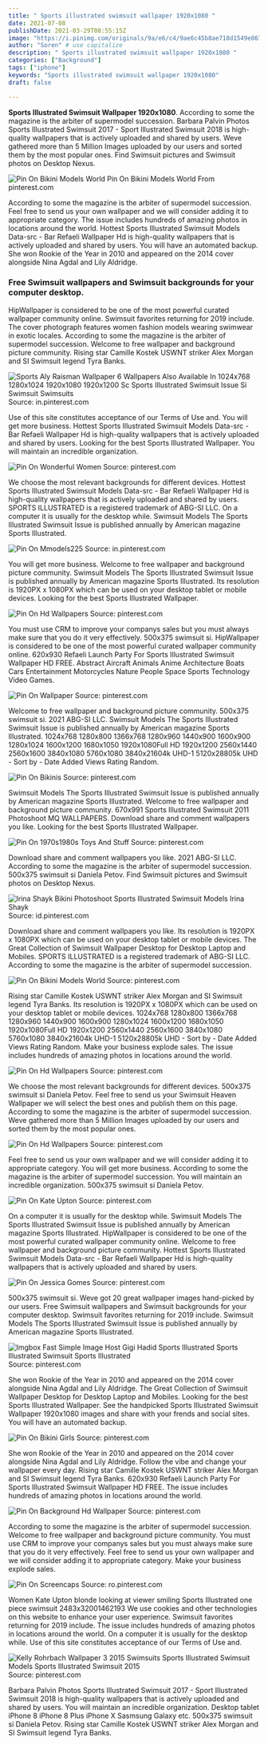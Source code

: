 ```yaml
---
title: " Sports illustrated swimsuit wallpaper 1920x1080 "
date: 2021-07-08
publishDate: 2021-03-29T08:55:15Z
image: "https://i.pinimg.com/originals/9a/e6/c4/9ae6c45b8ae718d1549e8673df3d1ee9.jpg"
author: "Soren" # use capitalize
description: " Sports illustrated swimsuit wallpaper 1920x1080 "
categories: ["Background"]
tags: ["iphone"]
keywords: "Sports illustrated swimsuit wallpaper 1920x1080"
draft: false

---
```



**Sports Illustrated Swimsuit Wallpaper 1920x1080**. According to some the magazine is the arbiter of supermodel succession. Barbara Palvin Photos Sports Illustrated Swimsuit 2017 - Sport Illustrated Swimsuit 2018 is high-quality wallpapers that is actively uploaded and shared by users. Weve gathered more than 5 Million Images uploaded by our users and sorted them by the most popular ones. Find Swimsuit pictures and Swimsuit photos on Desktop Nexus.

![Pin On Bikini Models World](https://i.pinimg.com/originals/5b/bc/90/5bbc90972f780c03c357d4ac945458ae.jpg "Pin On Bikini Models World")
Pin On Bikini Models World From pinterest.com


According to some the magazine is the arbiter of supermodel succession. Feel free to send us your own wallpaper and we will consider adding it to appropriate category. The issue includes hundreds of amazing photos in locations around the world. Hottest Sports Illustrated Swimsuit Models Data-src - Bar Refaeli Wallpaper Hd is high-quality wallpapers that is actively uploaded and shared by users. You will have an automated backup. She won Rookie of the Year in 2010 and appeared on the 2014 cover alongside Nina Agdal and Lily Aldridge.

### Free Swimsuit wallpapers and Swimsuit backgrounds for your computer desktop.

HipWallpaper is considered to be one of the most powerful curated wallpaper community online. Swimsuit favorites returning for 2019 include. The cover photograph features women fashion models wearing swimwear in exotic locales. According to some the magazine is the arbiter of supermodel succession. Welcome to free wallpaper and background picture community. Rising star Camille Kostek USWNT striker Alex Morgan and SI Swimsuit legend Tyra Banks.


![Sports Aly Raisman Wallpaper 6 Wallpapers Also Available In 1024x768 1280x1024 1920x1080 1920x1200 Sc Sports Illustrated Swimsuit Issue Si Swimsuit Swimsuits](https://i.pinimg.com/originals/e8/73/27/e87327399b98fe2ab6755a19ee18ed19.jpg "Sports Aly Raisman Wallpaper 6 Wallpapers Also Available In 1024x768 1280x1024 1920x1080 1920x1200 Sc Sports Illustrated Swimsuit Issue Si Swimsuit Swimsuits")
Source: in.pinterest.com

Use of this site constitutes acceptance of our Terms of Use and. You will get more business. Hottest Sports Illustrated Swimsuit Models Data-src - Bar Refaeli Wallpaper Hd is high-quality wallpapers that is actively uploaded and shared by users. Looking for the best Sports Illustrated Wallpaper. You will maintain an incredible organization.

![Pin On Wonderful Women](https://i.pinimg.com/originals/ad/da/ce/addace3f6e91ae5e9b68e5976b853880.jpg "Pin On Wonderful Women")
Source: pinterest.com

We choose the most relevant backgrounds for different devices. Hottest Sports Illustrated Swimsuit Models Data-src - Bar Refaeli Wallpaper Hd is high-quality wallpapers that is actively uploaded and shared by users. SPORTS ILLUSTRATED is a registered trademark of ABG-SI LLC. On a computer it is usually for the desktop while. Swimsuit Models The Sports Illustrated Swimsuit Issue is published annually by American magazine Sports Illustrated.

![Pin On Mmodels225](https://i.pinimg.com/originals/22/5a/19/225a19bc810529b683c7407a0c48ffe3.jpg "Pin On Mmodels225")
Source: in.pinterest.com

You will get more business. Welcome to free wallpaper and background picture community. Swimsuit Models The Sports Illustrated Swimsuit Issue is published annually by American magazine Sports Illustrated. Its resolution is 1920PX x 1080PX which can be used on your desktop tablet or mobile devices. Looking for the best Sports Illustrated Wallpaper.

![Pin On Hd Wallpapers](https://i.pinimg.com/originals/8a/0f/fd/8a0ffda07c7fe529b10cab4daaac4ce9.jpg "Pin On Hd Wallpapers")
Source: pinterest.com

You must use CRM to improve your companys sales but you must always make sure that you do it very effectively. 500x375 swimsuit si. HipWallpaper is considered to be one of the most powerful curated wallpaper community online. 620x930 Refaeli Launch Party For Sports Illustrated Swimsuit Wallpaper HD FREE. Abstract Aircraft Animals Anime Architecture Boats Cars Entertainment Motorcycles Nature People Space Sports Technology Video Games.

![Pin On Wallpaper](https://i.pinimg.com/originals/fd/e0/a5/fde0a5b4c830c51858e6ee0d263f539e.jpg "Pin On Wallpaper")
Source: pinterest.com

Welcome to free wallpaper and background picture community. 500x375 swimsuit si. 2021 ABG-SI LLC. Swimsuit Models The Sports Illustrated Swimsuit Issue is published annually by American magazine Sports Illustrated. 1024x768 1280x800 1366x768 1280x960 1440x900 1600x900 1280x1024 1600x1200 1680x1050 1920x1080Full HD 1920x1200 2560x1440 2560x1600 3840x1080 5760x1080 3840x21604k UHD-1 5120x28805k UHD - Sort by - Date Added Views Rating Random.

![Pin On Bikinis](https://i.pinimg.com/originals/af/38/bd/af38bd1800f82648a8abc49231fff213.jpg "Pin On Bikinis")
Source: pinterest.com

Swimsuit Models The Sports Illustrated Swimsuit Issue is published annually by American magazine Sports Illustrated. Welcome to free wallpaper and background picture community. 670x991 Sports Illustrated Swimsuit 2011 Photoshoot MQ WALLPAPERS. Download share and comment wallpapers you like. Looking for the best Sports Illustrated Wallpaper.

![Pin On 1970s1980s Toys And Stuff](https://i.pinimg.com/originals/a6/fa/7c/a6fa7c83403d589d3b06fa67602d1748.jpg "Pin On 1970s1980s Toys And Stuff")
Source: pinterest.com

Download share and comment wallpapers you like. 2021 ABG-SI LLC. According to some the magazine is the arbiter of supermodel succession. 500x375 swimsuit si Daniela Petov. Find Swimsuit pictures and Swimsuit photos on Desktop Nexus.

![Irina Shayk Bikini Photoshoot Sports Illustrated Swimsuit Models Irina Shayk](https://i.pinimg.com/originals/e2/38/5e/e2385e4cceb919bd6701865fabd7dfba.jpg "Irina Shayk Bikini Photoshoot Sports Illustrated Swimsuit Models Irina Shayk")
Source: id.pinterest.com

Download share and comment wallpapers you like. Its resolution is 1920PX x 1080PX which can be used on your desktop tablet or mobile devices. The Great Collection of Swimsuit Wallpaper Desktop for Desktop Laptop and Mobiles. SPORTS ILLUSTRATED is a registered trademark of ABG-SI LLC. According to some the magazine is the arbiter of supermodel succession.

![Pin On Bikini Models World](https://i.pinimg.com/originals/5b/bc/90/5bbc90972f780c03c357d4ac945458ae.jpg "Pin On Bikini Models World")
Source: pinterest.com

Rising star Camille Kostek USWNT striker Alex Morgan and SI Swimsuit legend Tyra Banks. Its resolution is 1920PX x 1080PX which can be used on your desktop tablet or mobile devices. 1024x768 1280x800 1366x768 1280x960 1440x900 1600x900 1280x1024 1600x1200 1680x1050 1920x1080Full HD 1920x1200 2560x1440 2560x1600 3840x1080 5760x1080 3840x21604k UHD-1 5120x28805k UHD - Sort by - Date Added Views Rating Random. Make your business explode sales. The issue includes hundreds of amazing photos in locations around the world.

![Pin On Hd Wallpapers](https://i.pinimg.com/originals/13/58/ed/1358edc70ffa6c14351e36960c2d99f8.jpg "Pin On Hd Wallpapers")
Source: pinterest.com

We choose the most relevant backgrounds for different devices. 500x375 swimsuit si Daniela Petov. Feel free to send us your Swimsuit Heaven Wallpaper we will select the best ones and publish them on this page. According to some the magazine is the arbiter of supermodel succession. Weve gathered more than 5 Million Images uploaded by our users and sorted them by the most popular ones.

![Pin On Hd Wallpapers](https://i.pinimg.com/originals/07/a2/43/07a24365b7fe4be850bb769046747442.jpg "Pin On Hd Wallpapers")
Source: pinterest.com

Feel free to send us your own wallpaper and we will consider adding it to appropriate category. You will get more business. According to some the magazine is the arbiter of supermodel succession. You will maintain an incredible organization. 500x375 swimsuit si Daniela Petov.

![Pin On Kate Upton](https://i.pinimg.com/originals/92/5b/3e/925b3e9689fe55f48da5603d18536acf.jpg "Pin On Kate Upton")
Source: pinterest.com

On a computer it is usually for the desktop while. Swimsuit Models The Sports Illustrated Swimsuit Issue is published annually by American magazine Sports Illustrated. HipWallpaper is considered to be one of the most powerful curated wallpaper community online. Welcome to free wallpaper and background picture community. Hottest Sports Illustrated Swimsuit Models Data-src - Bar Refaeli Wallpaper Hd is high-quality wallpapers that is actively uploaded and shared by users.

![Pin On Jessica Gomes](https://i.pinimg.com/originals/e8/a4/e6/e8a4e6bc4ae6f37bd2e5c98597155008.jpg "Pin On Jessica Gomes")
Source: pinterest.com

500x375 swimsuit si. Weve got 20 great wallpaper images hand-picked by our users. Free Swimsuit wallpapers and Swimsuit backgrounds for your computer desktop. Swimsuit favorites returning for 2019 include. Swimsuit Models The Sports Illustrated Swimsuit Issue is published annually by American magazine Sports Illustrated.

![Imgbox Fast Simple Image Host Gigi Hadid Sports Illustrated Sports Illustrated Swimsuit Sports Illustrated](https://i.pinimg.com/originals/e8/18/ae/e818aeb14f55ec6ef4f88cc5f66fc2b3.jpg "Imgbox Fast Simple Image Host Gigi Hadid Sports Illustrated Sports Illustrated Swimsuit Sports Illustrated")
Source: pinterest.com

She won Rookie of the Year in 2010 and appeared on the 2014 cover alongside Nina Agdal and Lily Aldridge. The Great Collection of Swimsuit Wallpaper Desktop for Desktop Laptop and Mobiles. Looking for the best Sports Illustrated Wallpaper. See the handpicked Sports Illustrated Swimsuit Wallpaper 1920x1080 images and share with your frends and social sites. You will have an automated backup.

![Pin On Bikini Girls](https://i.pinimg.com/originals/ef/c1/25/efc12546f0af79a13d2161ddb1c8e687.jpg "Pin On Bikini Girls")
Source: pinterest.com

She won Rookie of the Year in 2010 and appeared on the 2014 cover alongside Nina Agdal and Lily Aldridge. Follow the vibe and change your wallpaper every day. Rising star Camille Kostek USWNT striker Alex Morgan and SI Swimsuit legend Tyra Banks. 620x930 Refaeli Launch Party For Sports Illustrated Swimsuit Wallpaper HD FREE. The issue includes hundreds of amazing photos in locations around the world.

![Pin On Background Hd Wallpaper](https://i.pinimg.com/originals/10/ac/77/10ac77b9e53be47587c54de4ea13bf53.jpg "Pin On Background Hd Wallpaper")
Source: pinterest.com

According to some the magazine is the arbiter of supermodel succession. Welcome to free wallpaper and background picture community. You must use CRM to improve your companys sales but you must always make sure that you do it very effectively. Feel free to send us your own wallpaper and we will consider adding it to appropriate category. Make your business explode sales.

![Pin On Screencaps](https://i.pinimg.com/originals/2c/8a/8b/2c8a8bdc9a24bc02c7d6a0871221b780.jpg "Pin On Screencaps")
Source: ro.pinterest.com

Women Kate Upton blonde looking at viewer smiling Sports Illustrated one piece swimsuit 2483x32001462193 We use cookies and other technologies on this website to enhance your user experience. Swimsuit favorites returning for 2019 include. The issue includes hundreds of amazing photos in locations around the world. On a computer it is usually for the desktop while. Use of this site constitutes acceptance of our Terms of Use and.

![Kelly Rohrbach Wallpaper 3 2015 Swimsuits Sports Illustrated Swimsuit Models Sports Illustrated Swimsuit 2015](https://i.pinimg.com/originals/9a/e6/c4/9ae6c45b8ae718d1549e8673df3d1ee9.jpg "Kelly Rohrbach Wallpaper 3 2015 Swimsuits Sports Illustrated Swimsuit Models Sports Illustrated Swimsuit 2015")
Source: pinterest.com

Barbara Palvin Photos Sports Illustrated Swimsuit 2017 - Sport Illustrated Swimsuit 2018 is high-quality wallpapers that is actively uploaded and shared by users. You will maintain an incredible organization. Desktop tablet iPhone 8 iPhone 8 Plus iPhone X Sasmsung Galaxy etc. 500x375 swimsuit si Daniela Petov. Rising star Camille Kostek USWNT striker Alex Morgan and SI Swimsuit legend Tyra Banks.

